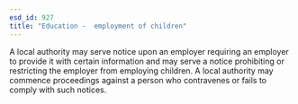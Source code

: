 ```yaml
---
esd_id: 927
title: "Education -  employment of children"
---
```


A local authority may serve notice upon an employer requiring an employer to provide it with certain information and may serve a notice prohibiting or restricting the employer from employing children. A local authority may commence proceedings against a person who contravenes or fails to comply with such notices. 

